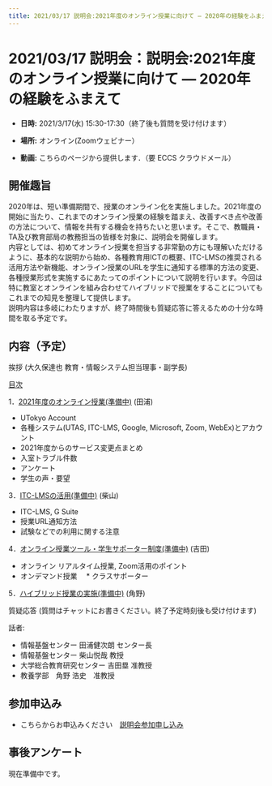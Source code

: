 ```yaml
---
title: 2021/03/17 説明会:2021年度のオンライン授業に向けて ― 2020年の経験をふまえて
---
```


# 2021/03/17  説明会：説明会:2021年度のオンライン授業に向けて ― 2020年の経験をふまえて

* **日時:** 2021/3/17(水) 15:30-17:30（終了後も質問を受け付けます）

* **場所:** オンライン(Zoomウェビナー）

* **動画:** こちらのページから提供します．（要 ECCS クラウドメール）


## 開催趣旨

2020年は、短い準備期間で、授業のオンライン化を実施しました。2021年度の開始に当たり、これまでのオンライン授業の経験を踏まえ、改善すべき点や改善の方法について、情報を共有する機会を持ちたいと思います。そこで、教職員・TA及び教育部局の教務担当の皆様を対象に、説明会を開催します。<br>
内容としては、初めてオンライン授業を担当する非常勤の方にも理解いただけるように、基本的な説明から始め、各種教育用ICTの概要、ITC-LMSの推奨される活用方法や新機能、オンライン授業のURLを学生に通知する標準的方法の変更、各種授業形式を実施するにあたってのポイントについて説明を行います。今回は特に教室とオンラインを組み合わせてハイブリッドで授業をすることについてもこれまでの知見を整理して提供します。<br>
説明内容は多岐にわたりますが、終了時間後も質疑応答に答えるための十分な時間を取る予定です。

## 内容（予定）

挨拶 (大久保達也 教育・情報システム担当理事・副学長)

<a href="slides/00-index.pdf">目次</a>
  
1．<a href="slides/#">2021年度のオンライン授業(準備中)</a> (田浦) 
  * UTokyo Account
  * 各種システム(UTAS, ITC-LMS, Google, Microsoft, Zoom, WebEx)とアカウント
  * 2021年度からのサービス変更点まとめ
  * 入室トラブル件数
  * アンケート
  * 学生の声・要望

3．<a href="slides/#">ITC-LMSの活用(準備中)</a> (柴山)
  * ITC-LMS, G Suite
  * 授業URL通知方法
  * 試験などでの利用に関する注意

4．<a href="slides/#">オンライン授業ツール・学生サポーター制度(準備中)</a> (吉田)
  * オンライン リアルタイム授業, Zoom活用のポイント
  * オンデマンド授業
　* クラスサポーター

5．<a href="slides/06-campus-wifi.pdf">ハイブリッド授業の実施(準備中)</a> (角野)

質疑応答 (質問はチャットにお書きください。終了予定時刻後も受け付けます)

話者:

* 情報基盤センター 田浦健次朗 センター長
* 情報基盤センター 柴山悦哉 教授
* 大学総合教育研究センター 吉田塁 准教授
* 教養学部　角野 浩史　准教授 

## 参加申込み

* こちらからお申込みください　[説明会参加申し込み](https://u-tokyo-ac-jp.zoom.us/webinar/register/2016142429185/WN_cHTxJz9TSrSsA3iSDcmWRQ)


## 事後アンケート

現在準備中です。


